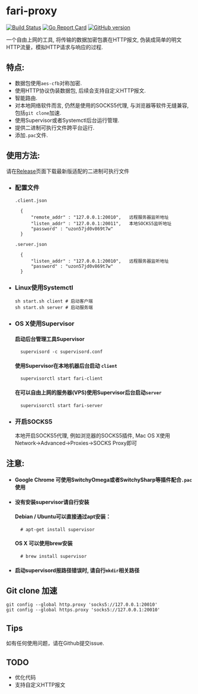 # fari-proxy

[![Build Status](https://travis-ci.org/Leviathan1995/fari-proxy.svg?branch=master)](https://travis-ci.org/Leviathan1995/fari-proxy)
[![Go Report Card](https://goreportcard.com/badge/github.com/leviathan1995/fari-proxy)](https://goreportcard.com/report/github.com/leviathan1995/fari-proxy)
[![GitHub version](https://badge.fury.io/gh/leviathan1995%2Ffari-proxy.svg)](https://badge.fury.io/gh/leviathan1995%2Ffari-proxy)

一个自由上网的工具, 将传输的数据加密包裹在HTTP报文, 伪装成简单的明文HTTP流量，模拟HTTP请求与响应的过程.

## 特点:

* 数据包使用`aes-cfb`对称加密.
* 使用HTTP协议伪装数据包, 后续会支持自定义HTTP报文.
* 智能路由.
* 对本地网络软件而言, 仍然是使用的SOCKS5代理, 与浏览器等软件无缝兼容, 包括`git clone`加速.
* 使用Supervisor或者Systemctl后台运行管理.
* 提供二进制可执行文件跨平台运行.
* 添加`.pac`文件.

## 使用方法:
请在[Release](https://github.com/Leviathan1995/fari-proxy/releases)页面下载最新版适配的二进制可执行文件

* ### 配置文件

  `.client.json`

		{
            "remote_addr" : "127.0.0.1:20010",   远程服务器监听地址
            "listen_addr" : "127.0.0.1:20011",   本地SOCKS5监听地址
            "password" : "uzon57jd0v869t7w"
		}

  `.server.json`

		{
            "listen_addr" : "127.0.0.1:20010",   远程服务器监听地址
            "password" : "uzon57jd0v869t7w"
		}

* ### Linux使用Systemctl
	```
	sh start.sh client # 启动客户端
	sh start.sh server # 启动服务端
	```

* ### OS X使用Supervisor
  #### 启动后台管理工具Supervisor

        supervisord -c supervisord.conf

  #### 使用Supervisor在本地机器后台启动 `client`
	
        supervisorctl start fari-client
	
  #### 在可以自由上网的服务器(VPS)使用Supervisor后台启动`server`
	
        supervisorctl start fari-server
		
* ### 开启SOCKS5
	本地开启SOCKS5代理, 例如浏览器的SOCKS5插件, Mac OS X使用Network->Advanced->Proxies->SOCKS Proxy即可

## 注意:

* #### Google Chrome 可使用SwitchyOmega或者SwitchySharp等插件配合`.pac`使用

* #### 没有安装supervisor请自行安装
    
    #### Debian / Ubuntu可以直接通过apt安装：
            
        # apt-get install supervisor
     
    #### OS X 可以使用brew安装
    
        # brew install supervisor
* #### 启动supervisord报路径错误时, 请自行`mkdir`相关路径

## Git clone 加速
```
git config --global http.proxy 'socks5://127.0.0.1:20010' 
git config --global https.proxy 'socks5://127.0.0.1:20010'
```

## Tips
如有任何使用问题，请在Github提交issue.

## TODO

* 优化代码
* 支持自定义HTTP报文



 
